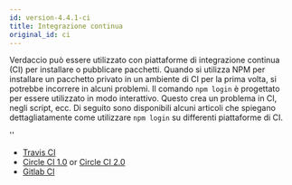 ```yaml
---
id: version-4.4.1-ci
title: Integrazione continua
original_id: ci
---
```


Verdaccio può essere utilizzato con piattaforme di integrazione continua (CI) per installare o pubblicare pacchetti. Quando si utilizza NPM per installare un pacchetto privato in un ambiente di CI per la prima volta, si potrebbe incorrere in alcuni problemi. Il comando `npm login` è progettato per essere utilizzato in modo interattivo. Questo crea un problema in CI, negli script, ecc. Di seguito sono disponibili alcuni articoli che spiegano dettagliatamente come utilizzare `npm login` su differenti piattaforme di CI.

<div id="codefund">''</div>

- [Travis CI](https://remysharp.com/2015/10/26/using-travis-with-private-npm-deps)
- [Circle CI 1.0](https://circleci.com/docs/1.0/npm-login/) or [Circle CI 2.0](https://circleci.com/docs/2.0/deployment-integrations/#npm)
- [Gitlab CI](https://www.exclamationlabs.com/blog/continuous-deployment-to-npm-using-gitlab-ci/)
